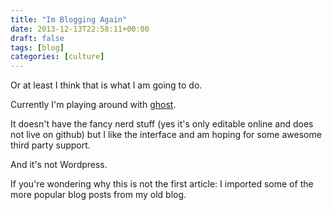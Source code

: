 ```yaml
---
title: "Im Blogging Again"
date: 2013-12-13T22:58:11+00:00
draft: false
tags: [blog]
categories: [culture]
---
```


Or at least I think that is what I am going to do.

Currently I'm playing around with [ghost](http://ghost.io).

It doesn't have the fancy nerd stuff (yes it's only editable online and does not live on github) but I like the interface and am hoping for some awesome third party support.

And it's not Wordpress.

If you're wondering why this is not the first article: I imported some of the more popular blog posts from my old blog.
